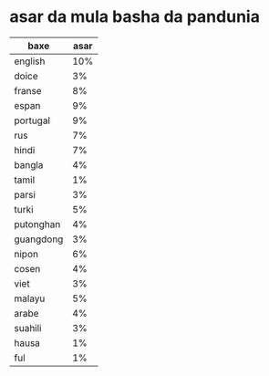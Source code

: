 # asar da mula basha da pandunia

| baxe  | asar |
|-------|--------|
| english | 10% |
| doice | 3% |
| franse | 8% |
| espan | 9% |
| portugal | 9% |
| rus | 7% |
| hindi | 7% |
| bangla | 4% |
| tamil | 1% |
| parsi | 3% |
| turki | 5% |
| putonghan | 4% |
| guangdong | 3% |
| nipon | 6% |
| cosen | 4% |
| viet | 3% |
| malayu | 5% |
| arabe | 4% |
| suahili | 3% |
| hausa | 1% |
| ful | 1% |
